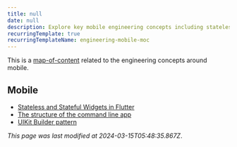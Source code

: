 ```yaml
---
title: null
date: null
description: Explore key mobile engineering concepts including stateless and stateful widgets in Flutter, command line app structure, and the UIKit Builder pattern for efficient app development.
recurringTemplate: true
recurringTemplateName: engineering-mobile-moc
---
```


This is a [map-of-content]() related to the engineering concepts around mobile.

## Mobile

- [Stateless and Stateful Widgets in Flutter]()
- [The structure of the command line app]()
- [UIKit Builder pattern]()

_This page was last modified at 2024-03-15T05:48:35.867Z_.
